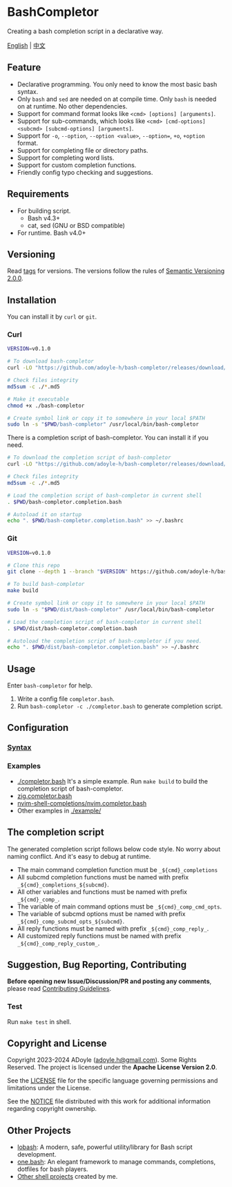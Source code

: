 # BashCompletor

Creating a bash completion script in a declarative way.

[English](./README.md) | [中文](./README.zh.md)

## Feature

- Declarative programming. You only need to know the most basic bash syntax.
- Only `bash` and `sed` are needed on at compile time. Only `bash` is needed on at runtime. No other dependencies.
- Support for command format looks like `<cmd> [options] [arguments]`.
- Support for sub-commands, which looks like `<cmd> [cmd-options] <subcmd> [subcmd-options] [arguments]`.
- Support for `-o`, `--option`, `--option <value>`, `--option=`, `+o`, `+option` format.
- Support for completing file or directory paths.
- Support for completing word lists.
- Support for custom completion functions.
- Friendly config typo checking and suggestions.

## Requirements

- For building script.
  - Bash v4.3+
  - cat, sed (GNU or BSD compatible)
- For runtime. Bash v4.0+

## Versioning

Read [tags][] for versions.
The versions follow the rules of [Semantic Versioning 2.0.0](http://semver.org/spec/v2.0.0.html).

## Installation

You can install it by `curl` or `git`.

### Curl

```sh
VERSION=v0.1.0

# To download bash-completor
curl -LO "https://github.com/adoyle-h/bash-completor/releases/download/$VERSION/bash-completor{,.md5}"

# Check files integrity
md5sum -c ./*.md5

# Make it executable
chmod +x ./bash-completor

# Create symbol link or copy it to somewhere in your local $PATH
sudo ln -s "$PWD/bash-completor" /usr/local/bin/bash-completor
```

There is a completion script of bash-completor. You can install it if you need.

```sh
# To download the completion script of bash-completor
curl -LO "https://github.com/adoyle-h/bash-completor/releases/download/$VERSION/bash-completor.completion.bash{,.md5}"

# Check files integrity
md5sum -c ./*.md5

# Load the completion script of bash-completor in current shell
. $PWD/bash-completor.completion.bash

# Autoload it on startup
echo ". $PWD/bash-completor.completion.bash" >> ~/.bashrc
```

### Git

```sh
VERSION=v0.1.0

# Clone this repo
git clone --depth 1 --branch "$VERSION" https://github.com/adoyle-h/bash-completor.git

# To build bash-completor
make build

# Create symbol link or copy it to somewhere in your local $PATH
sudo ln -s "$PWD/dist/bash-completor" /usr/local/bin/bash-completor

# Load the completion script of bash-completor in current shell
. $PWD/dist/bash-completor.completion.bash

# Autoload the completion script of bash-completor if you need.
echo ". $PWD/dist/bash-completor.completion.bash" >> ~/.bashrc
```

## Usage

Enter `bash-completor` for help.

1. Write a config file `completor.bash`.
2. Run `bash-completor -c ./completor.bash` to generate completion script.

## Configuration

### [Syntax](./docs/syntax.md)

### Examples

- [./completor.bash](./completor.bash) It's a simple example. Run `make build` to build the completion script of bash-completor.
- [zig.completor.bash](https://github.com/ziglang/shell-completions/blob/master/zig.completor.bash)
- [nvim-shell-completions/nvim.completor.bash](https://github.com/adoyle-h/nvim-shell-completions/blob/master/nvim.completor.bash)
- Other examples in [./example/](./example/)

## The completion script

The generated completion script follows below code style. No worry about naming conflict.
And it's easy to debug at runtime.

- The main command completion function must be `_${cmd}_completions`
- All subcmd completion functions must be named with prefix `_${cmd}_completions_${subcmd}`.
- All other variables and functions must be named with prefix `_${cmd}_comp_`.
- The variable of main command options must be `_${cmd}_comp_cmd_opts`.
- The variable of subcmd options must be named with prefix `_${cmd}_comp_subcmd_opts_${subcmd}`.
- All reply functions must be named with prefix `_${cmd}_comp_reply_`.
- All customized reply functions must be named with prefix `_${cmd}_comp_reply_custom_`.

## Suggestion, Bug Reporting, Contributing

**Before opening new Issue/Discussion/PR and posting any comments**, please read [Contributing Guidelines](https://gcg.adoyle.me/CONTRIBUTING).

### Test

Run `make test` in shell.

## Copyright and License

Copyright 2023-2024 ADoyle (adoyle.h@gmail.com). Some Rights Reserved.
The project is licensed under the **Apache License Version 2.0**.

See the [LICENSE][] file for the specific language governing permissions and limitations under the License.

See the [NOTICE][] file distributed with this work for additional information regarding copyright ownership.

## Other Projects

- [lobash](https://github.com/adoyle-h/lobash): A modern, safe, powerful utility/library for Bash script development.
- [one.bash](https://github.com/one-bash/one.bash): An elegant framework to manage commands, completions, dotfiles for bash players.
- [Other shell projects](https://github.com/adoyle-h?tab=repositories&q=&type=source&language=shell&sort=stargazers) created by me.


<!-- links -->

[tags]: https://github.com/adoyle-h/bash-completor/tags
[LICENSE]: ./LICENSE
[NOTICE]: ./NOTICE

